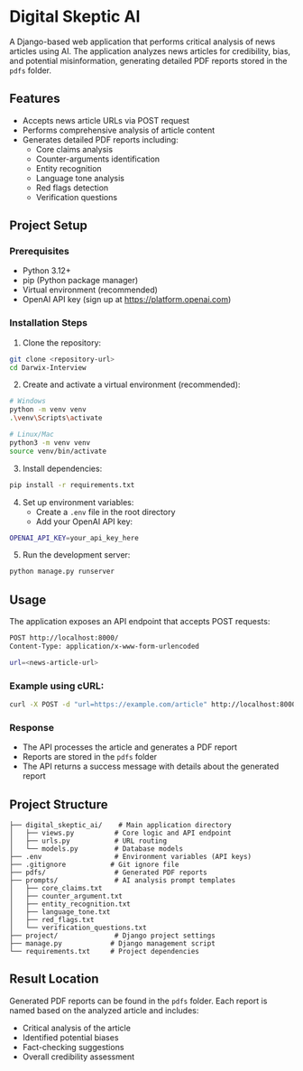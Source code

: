 # Digital Skeptic AI

A Django-based web application that performs critical analysis of news articles using AI. The application analyzes news articles for credibility, bias, and potential misinformation, generating detailed PDF reports stored in the `pdfs` folder.

## Features

- Accepts news article URLs via POST request
- Performs comprehensive analysis of article content
- Generates detailed PDF reports including:
  - Core claims analysis
  - Counter-arguments identification
  - Entity recognition
  - Language tone analysis
  - Red flags detection
  - Verification questions

## Project Setup

### Prerequisites

- Python 3.12+
- pip (Python package manager)
- Virtual environment (recommended)
- OpenAI API key (sign up at https://platform.openai.com)

### Installation Steps

1. Clone the repository:
```bash
git clone <repository-url>
cd Darwix-Interview
```

2. Create and activate a virtual environment (recommended):
```bash
# Windows
python -m venv venv
.\venv\Scripts\activate

# Linux/Mac
python3 -m venv venv
source venv/bin/activate
```

3. Install dependencies:
```bash
pip install -r requirements.txt
```

4. Set up environment variables:
   - Create a `.env` file in the root directory
   - Add your OpenAI API key:
```bash
OPENAI_API_KEY=your_api_key_here
```

5. Run the development server:
```bash
python manage.py runserver
```

## Usage

The application exposes an API endpoint that accepts POST requests:

```bash
POST http://localhost:8000/
Content-Type: application/x-www-form-urlencoded

url=<news-article-url>
```

### Example using cURL:
```bash
curl -X POST -d "url=https://example.com/article" http://localhost:8000/
```

### Response

- The API processes the article and generates a PDF report
- Reports are stored in the `pdfs` folder
- The API returns a success message with details about the generated report

## Project Structure

```
├── digital_skeptic_ai/    # Main application directory
│   ├── views.py          # Core logic and API endpoint
│   ├── urls.py           # URL routing
│   └── models.py         # Database models
├── .env                  # Environment variables (API keys)
├── .gitignore           # Git ignore file
├── pdfs/                 # Generated PDF reports
├── prompts/              # AI analysis prompt templates
│   ├── core_claims.txt
│   ├── counter_argument.txt
│   ├── entity_recognition.txt
│   ├── language_tone.txt
│   ├── red_flags.txt
│   └── verification_questions.txt
├── project/              # Django project settings
├── manage.py            # Django management script
└── requirements.txt     # Project dependencies
```

## Result Location

Generated PDF reports can be found in the `pdfs` folder. Each report is named based on the analyzed article and includes:
- Critical analysis of the article
- Identified potential biases
- Fact-checking suggestions
- Overall credibility assessment


